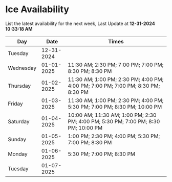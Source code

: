 # Ice Availability

List the latest availability for the next week, Last Update at **12-31-2024 10:33:18 AM**

| Day         | Date        | Times       |
| ----------- | ----------- | ----------- |
|Tuesday|12-31-2024||
|Wednesday|01-01-2025|11:30 AM; 2:30 PM; 7:00 PM; 7:00 PM; 8:30 PM; 8:30 PM|
|Thursday|01-02-2025|11:30 AM; 1:00 PM; 2:30 PM; 4:00 PM; 4:00 PM; 7:00 PM; 7:00 PM; 8:30 PM; 8:30 PM|
|Friday|01-03-2025|11:30 AM; 1:00 PM; 2:30 PM; 4:00 PM; 5:30 PM; 7:00 PM; 8:30 PM; 10:00 PM|
|Saturday|01-04-2025|10:00 AM; 11:30 AM; 1:00 PM; 2:30 PM; 4:00 PM; 5:30 PM; 7:00 PM; 8:30 PM; 10:00 PM|
|Sunday|01-05-2025|1:00 PM; 2:30 PM; 4:00 PM; 5:30 PM; 7:00 PM; 8:30 PM|
|Monday|01-06-2025|5:30 PM; 7:00 PM; 8:30 PM|
|Tuesday|01-07-2025||
